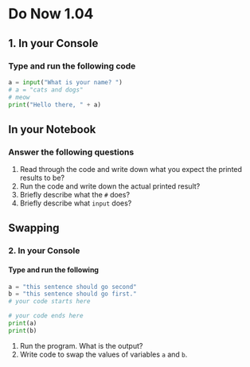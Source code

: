 # Do Now 1.04

## 1. In your Console

### Type and run the following code

```python
a = input("What is your name? ")
# a = "cats and dogs"
# meow
print("Hello there, " + a)
```

## In your Notebook

### Answer the following questions

1. Read through the code and write down what you expect the printed results to be?
2. Run the code and write down the actual printed result?
3. Briefly describe what the `#` does?
4. Briefly describe what `input` does?


## Swapping

### 2. In your Console

#### Type and run the following

```python
a = "this sentence should go second"
b = "this sentence should go first."  
# your code starts here

# your code ends here
print(a)
print(b)
```

1. Run the program. What is the output?
2. Write code to swap the values of variables `a` and `b`.
